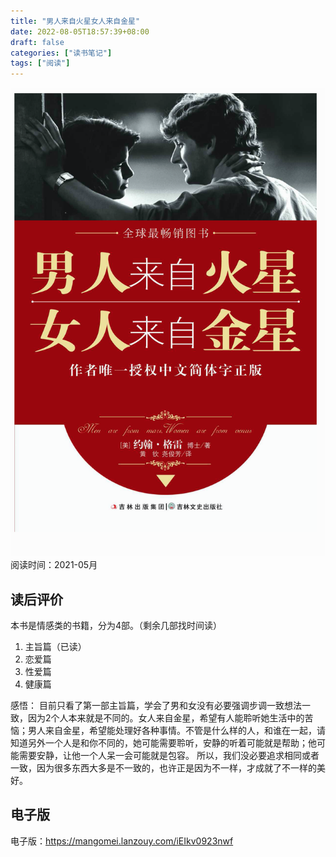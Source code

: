 ```yaml
---
title: "男人来自火星女人来自金星"
date: 2022-08-05T18:57:39+08:00
draft: false
categories: ["读书笔记"]
tags: ["阅读"]
---
```



![](/mb/images/booknote/man/01.png)
阅读时间：2021-05月

## 读后评价
本书是情感类的书籍，分为4部。（剩余几部找时间读）
1. 主旨篇（已读）
2. 恋爱篇
3. 性爱篇
4. 健康篇

感悟：
目前只看了第一部主旨篇，学会了男和女没有必要强调步调一致想法一致，因为2个人本来就是不同的。女人来自金星，希望有人能聆听她生活中的苦恼；男人来自金星，希望能处理好各种事情。不管是什么样的人，和谁在一起，请知道另外一个人是和你不同的，她可能需要聆听，安静的听着可能就是帮助；他可能需要安静，让他一个人呆一会可能就是包容。
所以，我们没必要追求相同或者一致，因为很多东西大多是不一致的，也许正是因为不一样，才成就了不一样的美好。

## 电子版
电子版：https://mangomei.lanzouy.com/iEIkv0923nwf
